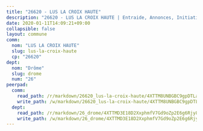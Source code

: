 ```yaml
---
title: "26620 - LUS LA CROIX HAUTE"
description: "26620 - LUS LA CROIX HAUTE | Entraide, Annonces, Initiatives"
date: 2020-01-11T14:09:21+09:00
collapsible: false
layout: commune
comm:
  nom: "LUS LA CROIX HAUTE"
  slug: lus-la-croix-haute
  cp: "26620"
dept:
  nom: "Drôme"
  slug: drome
  num: "26"
peerpad:
  comm:
    read_path: /r/markdown/26620_lus-la-croix-haute/4XTTM8UNBGBC9gpDTLaEPC7MrjG8S6nmEtc7P7A7sJb5FEeD5
    write_path: /w/markdown/26620_lus-la-croix-haute/4XTTM8UNBGBC9gpDTLaEPC7MrjG8S6nmEtc7P7A7sJb5FEeD5-K3TgU89f65vHwiJkKjLnyZNgswo3r2TznNDsYwZFkqz4yNrxyp7Fk1qjSb7FLEogGLHJkrNyVxLzfmBesQvLbZGMyCZawWCdWsHzN5GAaMJ7uQ4p9AyeWaYfh1nStd6DQjKqBA6b
  dept:
    read_path: /r/markdown/26_drome/4XTTMD3E18D2XxphmfV7Gd9oZp2E6g6Rjy8yoyyuT4SyeeDZv
    write_path: /w/markdown/26_drome/4XTTMD3E18D2XxphmfV7Gd9oZp2E6g6Rjy8yoyyuT4SyeeDZv-K3TgUGX4nG6FnUgVjDeodHJBzD4Z7jTqAJwquijk1LCW8AWc9CAemuRZDQCZC8aha3sgQcHNRUHizJ1bQGiTeNjxAKKxoxsNxcJ7pjGzQ4icP1ftCA9sHED31LddZbCgpf6zkM4Q
---
```


